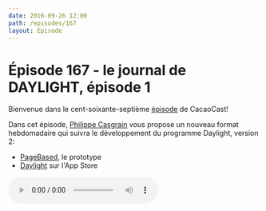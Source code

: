 ```yaml
---
date: 2016-09-26 12:00
path: /episodes/167
layout: Episode
---
```

# Épisode 167 - le journal de DAYLIGHT, épisode 1
<p>Bienvenue dans le cent-soixante-septième <a href="https://cacaocast.com/media/cacaocast_167_daylight_01.mp3">épisode</a> de CacaoCast! </p><p>Dans cet épisode, <a href="http://www.twitter.com/philippec">Philippe Casgrain</a> vous propose un nouveau format hebdomadaire qui suivra le développement du programme Daylight, version 2:</p><ul><li><a href="https://bitbucket.org/philippec/pagebased">PageBased</a>, le prototype<br/></li><li><a href="http://apps.casgrain.com/Daylight/">Daylight</a> sur l'App Store</li></ul>
<p><audio controls><source src="https://cacaocast.com/media/cacaocast_167_daylight_01.mp3" type="audio/mpeg"><source src="https://cacaocast.com/media/cacaocast_167_daylight_01.mp3" type="audio/mp4">Votre navigateur ne supporte pas l'élément audio / Your browser does not support the audio element.</audio></p>
